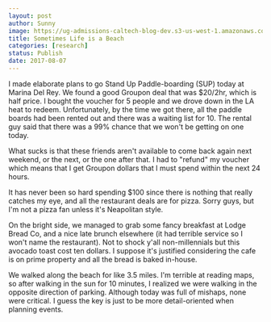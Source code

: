 ```yaml
---
layout: post
author: Sunny
image: https://ug-admissions-caltech-blog-dev.s3-us-west-1.amazonaws.com/old_pictures/caltech_as_it_happens/6a0105349b8251970b01b7c90c2941970b.jpg
title: Sometimes Life is a Beach
categories: [research]
status: Publish
date: 2017-08-07
---
```



I made elaborate plans to go Stand Up Paddle-boarding (SUP) today at Marina Del Rey. We found a good Groupon deal that was $20/2hr, which is half price. I bought the voucher for 5 people and we drove down in the LA heat to redeem. Unfortunately, by the time we got there, all the paddle boards had been rented out and there was a waiting list for 10. The rental guy said that there was a 99% chance that we won't be getting on one today.

What sucks is that these friends aren't available to come back again next weekend, or the next, or the one after that. I had to "refund" my voucher which means that I get Groupon dollars that I must spend within the next 24 hours.

It has never been so hard spending $100 since there is nothing that really catches my eye, and all the restaurant deals are for pizza. Sorry guys, but I'm not a pizza fan unless it's Neapolitan style.

On the bright side, we managed to grab some fancy breakfast at Lodge Bread Co, and a nice late brunch elsewhere (it had terrible service so I won't name the restaurant). Not to shock y'all non-millennials but this avocado toast cost ten dollars. I suppose it's justified considering the cafe is on prime property and all the bread is baked in-house.

We walked along the beach for like 3.5 miles. I'm terrible at reading maps, so after walking in the sun for 10 minutes, I realized we were walking in the opposite direction of parking. Although today was full of mishaps, none were critical. I guess the key is just to be more detail-oriented when planning events.

